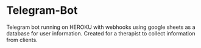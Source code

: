 # Telegram-Bot
Telegram bot running on HEROKU with webhooks using google sheets as a database for user information.
Created for a therapist to collect information from clients.
